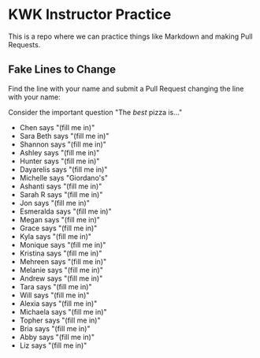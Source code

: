 # KWK Instructor Practice

This is a repo where we can practice things like Markdown and making Pull Requests.

## Fake Lines to Change

Find the line with your name and submit a Pull Request changing the line with your name:

Consider the important question "The *best* pizza is..."

* Chen says "(fill me in)"
* Sara Beth says "(fill me in)"
* Shannon says "(fill me in)"
* Ashley says "(fill me in)"
* Hunter says "(fill me in)"
* Dayarelis says "(fill me in)"
* Michelle says "Giordano's"
* Ashanti says "(fill me in)"
* Sarah R says "(fill me in)"
* Jon says "(fill me in)"
* Esmeralda says "(fill me in)"
* Megan says "(fill me in)"
* Grace says "(fill me in)"
* Kyla says "(fill me in)"
* Monique says "(fill me in)"
* Kristina says "(fill me in)"
* Mehreen says "(fill me in)"
* Melanie says "(fill me in)"
* Andrew says "(fill me in)"
* Tara says "(fill me in)"
* Will says "(fill me in)"
* Alexia says "(fill me in)"
* Michaela says "(fill me in)"
* Topher says "(fill me in)"
* Bria says "(fill me in)"
* Abby says "(fill me in)"
* Liz says "(fill me in)"
